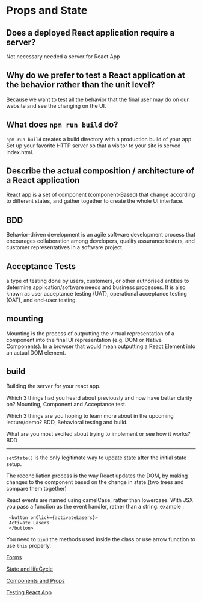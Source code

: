 # Props and State

## Does a deployed React application require a server?

Not necessary needed a server for React App

## Why do we prefer to test a React application at the behavior rather than the unit level?

Because we want to test all the behavior that the final user may do on our website and see the changing on the UI.

## What does `npm run build` do?

`npm run build` creates a build directory with a production build of your app. Set up your favorite HTTP server so that a visitor to your site is served index.html.

## Describe the actual composition / architecture of a React application

React app is a set of component (component-Based) that change according to different states, and gather together to create the whole UI interface.

## BDD

Behavior-driven development is an agile software development process that encourages collaboration among developers, quality assurance testers, and customer representatives in a software project.

## Acceptance Tests

a type of testing done by users, customers, or other authorised entities to determine application/software needs and business processes. It is also known as user acceptance testing (UAT), operational acceptance testing (OAT), and end-user testing.

## mounting

Mounting is the process of outputting the virtual representation of a component into the final UI representation (e.g. DOM or Native Components). In a browser that would mean outputting a React Element into an actual DOM element.

## build

Building the server for your react app.

Which 3 things had you heard about previously and now have better clarity on?
Mounting, Component and Acceptance test.

Which 3 things are you hoping to learn more about in the upcoming lecture/demo?
BDD, Behavioral testing and build.

What are you most excited about trying to implement or see how it works?
BDD

---

`setState()` is the only legitimate way to update state after the initial state setup.

The reconciliation process is the way React updates the DOM, by making changes to the component based on the change in state.(two trees and compare them together)

React events are named using camelCase, rather than lowercase.
With JSX you pass a function as the event handler, rather than a string.
example :

   ```
    <button onClick={activateLasers}>  
    Activate Lasers 
    </button>
   ```

You need to `bind` the methods used inside the class or use arrow function to use `this` properly.

[Forms](https://reactjs.org/docs/forms.html)

[State and lifeCycle](https://reactjs.org/docs/state-and-lifecycle.html)

[Components and Props](https://reactjs.org/docs/components-and-props.html)

[Testing React App](https://thomaslombart.com/beginner-guide-testing-react-apps/)


